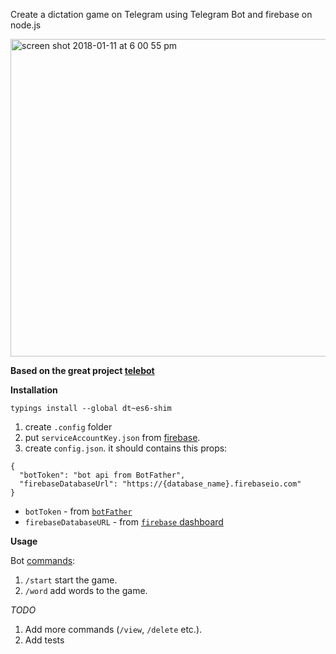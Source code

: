 Create a dictation game on Telegram using Telegram Bot and firebase on node.js

<img width="508" alt="screen shot 2018-01-11 at 6 00 55 pm" src="https://user-images.githubusercontent.com/3723951/34834126-d4594666-f6f9-11e7-98ec-eabcba871a87.png">


**Based on the great project [telebot](https://github.com/mullwar/telebot)**

**Installation**

```
typings install --global dt~es6-shim
```

1. create `.config` folder
2. put `serviceAccountKey.json` from [firebase](https://firebase.google.com/docs/admin/setup#add_firebase_to_your_app).
3. create `config.json`. it should contains this props:

```
{
  "botToken": "bot api from BotFather",
  "firebaseDatabaseUrl": "https://{database_name}.firebaseio.com"
}
```
- `botToken` - from [`botFather`](https://core.telegram.org/bots#6-botfather)
- `firebaseDatabaseURL` - from [`firebase` dashboard](https://firebase.google.com/docs/database/web/start)

**Usage**

Bot [commands](https://core.telegram.org/bots#global-commands):

1. `/start` start the game.
2. `/word` add words to the game.

*TODO*

1. Add more commands (`/view`, `/delete` etc.).
2. Add tests